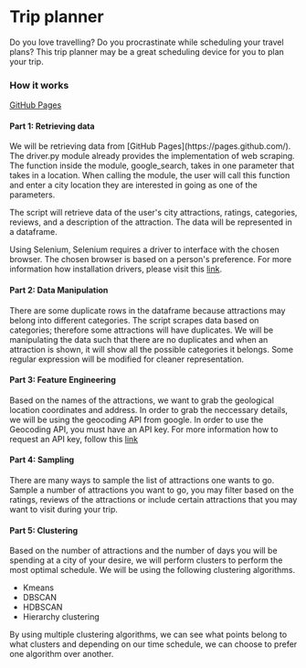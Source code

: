 # Trip planner

Do you love travelling? Do you procrastinate while scheduling your travel plans? This trip planner may be a great scheduling device for you to plan your trip.

<h3> How it works </h3>

[GitHub Pages](https://pages.github.com/)
<h4> Part 1: Retrieving data </h4>
We will be retrieving data from [GitHub Pages](https://pages.github.com/). The driver.py module already provides the implementation of web scraping. The function inside the module, google_search, takes in one parameter that takes in a location. When calling the module, the user will call this function and enter a city location they are interested in going as one of the parameters.

<p>The script will retrieve data of the user's city attractions, ratings, categories, reviews, and a description of the attraction. The data will be represented in a dataframe.</p>

Using Selenium, Selenium requires a driver to interface with the chosen browser. The chosen browser is based on a person's preference. For more information how installation drivers, please visit this [link](https://selenium-python.readthedocs.io/installation.html).

<h4> Part 2: Data Manipulation </h4>

<p> There are some duplicate rows in the dataframe because attractions may belong into different categories. The script scrapes data based on categories; therefore some attractions will have duplicates. We will be manipulating the data such that there are no duplicates and when an attraction is shown, it will show all the possible categories it belongs. Some regular expression will be modified for cleaner representation.
  
<h4> Part 3: Feature Engineering </h4>
 
Based on the names of the attractions, we want to grab the geological location coordinates and address. In order to grab the neccessary details, we will be using the geocoding API from google. In order to use the Geocoding API, you must have an API key. For more information how to request an API key, follow this [link](https://developers.google.com/maps/documentation/geocoding/get-api-key)

<h4> Part 4: Sampling </h4>

<p> There are many ways to sample the list of attractions one wants to go. Sample a number of attractions you want to go, you may filter based on the ratings, reviews of the attractions or include certain attractions that you may want to visit during your trip. </p>

<h4> Part 5: Clustering </h4>

Based on the number of attractions and the number of days you will be spending at a city of your desire, we will perform clusters to perform the most optimal schedule. We will be using the following clustering algorithms.
- Kmeans
- DBSCAN
- HDBSCAN
- Hierarchy clustering

<p> By using multiple clustering algorithms, we can see what points belong to what clusters and depending on our time schedule, we can choose to prefer one algorithm over another. </p>




